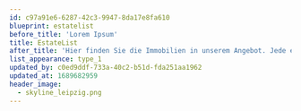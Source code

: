 ```yaml
---
id: c97a91e6-6287-42c3-9947-8da17e8fa610
blueprint: estatelist
before_title: 'Lorem Ipsum'
title: EstateList
after_title: 'Hier finden Sie die Immobilien in unserem Angebot. Jede einzige Immobilie ist dabei ein wahres Unikat.'
list_appearance: type_1
updated_by: c0ed9ddf-733a-40c2-b51d-fda251aa1962
updated_at: 1689682959
header_image:
  - skyline_leipzig.png
---
```

